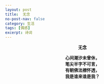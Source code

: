 ```yaml
---
layout: post
title:  无念
no-post-nav: false
category: 生活
tags: [偶感]
excerpt: 诗词
---
```


**<center>无念</center>**

**<center>心间潮汐未曾休，</center>**
**<center>笔尖半字不可言，</center>**
**<center>有朝佛法襟怀透，</center>**
**<center>我是谁来谁是我？</center>**